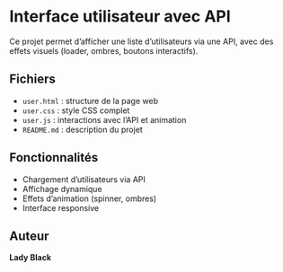 # Interface utilisateur avec API

Ce projet permet d’afficher une liste d’utilisateurs via une API, avec des effets visuels (loader, ombres, boutons interactifs).

## Fichiers

- `user.html` : structure de la page web
- `user.css` : style CSS complet
- `user.js` : interactions avec l’API et animation
- `README.md` : description du projet

## Fonctionnalités

- Chargement d’utilisateurs via API
- Affichage dynamique
- Effets d’animation (spinner, ombres)
- Interface responsive

## Auteur

**Lady Black**
